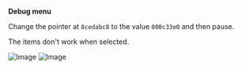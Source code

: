 __Debug menu__

Change the pointer at `8cedabc8` to the value `000c33e0` and then pause.

The items don't work when selected.

![Image](https://github.com/user-attachments/assets/5dcfd29e-6076-4ad9-a7d6-86bf25484ffa)
![Image](https://github.com/user-attachments/assets/8d7db6d3-de2c-4a8e-a090-f0f16ad8d86f)
